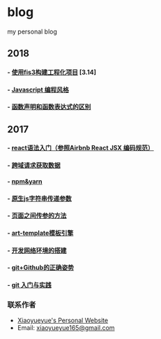 blog
====

my personal blog
## 2018
#### - [使用fis3构建工程化项目](https://github.com/xiaoyueyue165/blog/issues/14) [3.14]
#### - [Javascript 编程风格](https://github.com/xiaoyueyue165/blog/issues/11)
#### - [函数声明和函数表达式的区别](https://github.com/xiaoyueyue165/blog/issues/10)
## 2017
#### - [react语法入门（参照Airbnb React JSX 编码规范）](https://github.com/xiaoyueyue165/blog/issues/9)
#### - [跨域请求获取数据](https://github.com/xiaoyueyue165/blog/issues/8)
#### - [npm&yarn](https://github.com/xiaoyueyue165/blog/issues/7)
#### - [原生js字符串传递参数](https://github.com/xiaoyueyue165/blog/issues/6)
#### - [页面之间传参的方法](https://github.com/xiaoyueyue165/blog/issues/5)
#### - [art-template模板引擎](https://github.com/xiaoyueyue165/blog/issues/4)
#### - [开发网络环境的搭建](https://github.com/xiaoyueyue165/blog/issues/3)
#### - [git+Github的正确姿势 ](https://github.com/xiaoyueyue165/blog/issues/2)
#### - [git 入门与实践 ](https://github.com/xiaoyueyue165/blog/issues/1)


### 联系作者
- [Xiaoyueyue's Personal Website](http://xiaoyueyue.org/)
- Email: xiaoyueyue165@gmail.com



